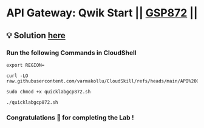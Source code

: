 # API Gateway: Qwik Start || [GSP872](https://www.cloudskillsboost.google/focuses/17996?parent=catalog) ||

## 💡 Solution [here](https://youtu.be/UamVaw9hPdE)

### Run the following Commands in CloudShell

```
export REGION=
```
```
curl -LO raw.githubusercontent.com/varmakollu/CloudSkill/refs/heads/main/API%20Gateway%3A%20Qwik%20Start/quicklabgcp872.sh

sudo chmod +x quicklabgcp872.sh

./quicklabgcp872.sh
```

### Congratulations 🎉 for completing the Lab !